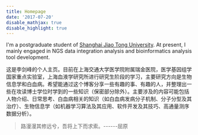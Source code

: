 ```yaml
---
title: Homepage
date: '2017-07-20'
disable_mathjax: true
disable_highlight: true
---
```


I'm a postgraduate student of [Shanghai Jiao Tong University](http://www.sjtu.edu.cn/).
At present, I mainly engaged in NGS data integration analysis and bioinformatics analysis tool development.


这是李剑峰的个人主页。目前在上海交通大学医学院附属瑞金医院，医学基因组学国家重点实验室，上海血液学研究所进行研究生阶段的学习，主要研究方向是生物信息学和白血病。希望能通过这个博客分享一些有趣的事、有趣的人，并整理出一些在攻读博士学位时学到的一些知识（保密部分除外）。主要涉及的内容可能包括人物介绍、日常思考、白血病相关的知识（如白血病发病分子机制、分子分型及其治疗）、生物信息学（如机器学习算法及其应用、软件开发及其技巧、高通量测序数据分析）。

> 路漫漫其修远兮，吾将上下而求索。------屈原
